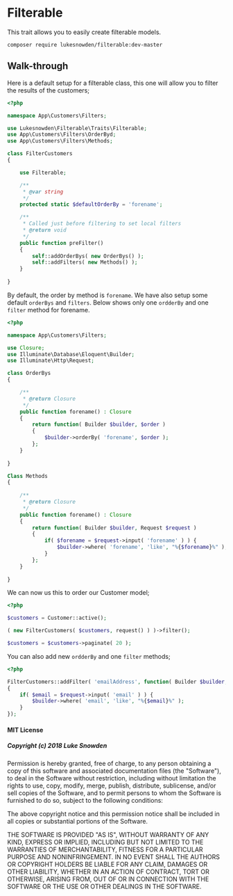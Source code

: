 # Filterable

This trait allows you to easily create filterable models.

```cli
composer require lukesnowden/filterable:dev-master
```

## Walk-through

Here is a default setup for a filterable class, this one will allow you to filter the results of the customers;

```php
<?php

namespace App\Customers\Filters;

use Lukesnowden\Filterable\Traits\Filterable;
use App\Customers\Filters\OrderByd;
use App\Customers\Filters\Methods;

class FilterCustomers
{

    use Filterable;

    /**
     * @var string
     */
    protected static $defaultOrderBy = 'forename';

    /**
     * Called just before filtering to set local filters
     * @return void
     */
    public function preFilter()
    {
        self::addOrderBys( new OrderBys() );
        self::addFilters( new Methods() );
    }
    
}
```

By default, the order by method is `forename`. We have also setup some default `orderBys` and `filters`. 
Below shows only one `ordderBy` and one `filter` method for forename.

```php
<?php

namespace App\Customers\Filters;

use Closure;
use Illuminate\Database\Eloquent\Builder;
use Illuminate\Http\Request;

class OrderBys
{

    /**
     * @return Closure
     */
    public function forename() : Closure
    {
        return function( Builder $builder, $order )
        {
            $builder->orderBy( 'forename', $order );
        };
    }
    
}

Class Methods
{
    
    /**
     * @return Closure
     */
    public function forename() : Closure
    {
        return function( Builder $builder, Request $request )
        {
            if( $forename = $request->input( 'forename' ) ) {
                $builder->where( 'forename', 'like', "%{$forename}%" );
            }
        };
    }
    
}
```

We can now us this to order our Customer model;

```php
<?php 

$customers = Customer::active();

( new FilterCustomers( $customers, request() ) )->filter();

$customers = $customers->paginate( 20 );
```

You can also add new `ordderBy` and one `filter` methods;

```php
<?php

FilterCustomers::addFilter( 'emailAddress', function( Builder $builder, Request $request ) 
{
    if( $email = $request->input( 'email' ) ) {
        $builder->where( 'email', 'like', "%{$email}%" );
    }
});
```


#### MIT License

##### Copyright (c) 2018 Luke Snowden

Permission is hereby granted, free of charge, to any person obtaining a copy
of this software and associated documentation files (the "Software"), to deal
in the Software without restriction, including without limitation the rights
to use, copy, modify, merge, publish, distribute, sublicense, and/or sell
copies of the Software, and to permit persons to whom the Software is
furnished to do so, subject to the following conditions:

The above copyright notice and this permission notice shall be included in all
copies or substantial portions of the Software.

THE SOFTWARE IS PROVIDED "AS IS", WITHOUT WARRANTY OF ANY KIND, EXPRESS OR
IMPLIED, INCLUDING BUT NOT LIMITED TO THE WARRANTIES OF MERCHANTABILITY,
FITNESS FOR A PARTICULAR PURPOSE AND NONINFRINGEMENT. IN NO EVENT SHALL THE
AUTHORS OR COPYRIGHT HOLDERS BE LIABLE FOR ANY CLAIM, DAMAGES OR OTHER
LIABILITY, WHETHER IN AN ACTION OF CONTRACT, TORT OR OTHERWISE, ARISING FROM,
OUT OF OR IN CONNECTION WITH THE SOFTWARE OR THE USE OR OTHER DEALINGS IN THE
SOFTWARE.

